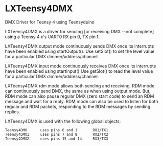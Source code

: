 # LXTeensy4DMX
DMX Driver for Teensy 4 using Teensyduino

   LXTeensy4DMX is a driver for sending [or receiving DMX --not complete] using a Teensy 4.x's UART0 RX pin 0, TX pin 1.
   
   LXTeensy4DMX output mode continuously sends DMX once its interrupts have been enabled using startOutput().
   Use setSlot() to set the level value for a particular DMX dimmer/address/channel.
   
   LXTeensy4DMX input mode continuously receives DMX once its interrupts have been enabled using startInput()
   Use getSlot() to read the level value for a particular DMX dimmer/address/channel.
   
   LXTeensy4DMX rdm mode allows both sending and receiving. RDM mode can continuously send DMX, the same as when using output mode.  But, RDM mode can also pause regular DMX (zero start code) to send an RDM message and wait for a reply.  RDM mode can also be used to listen for both regular and RDM packets, responding to the RDM messages by sending replies.
   
LXTeensy4DMX is used with the following global objects:
```
Teensy4DMX		uses pins 0 and 1		RX1/TX1
Teensy4DMX1		uses pins 7 and 8		RX2/TX2
Teensy4DMX2		uses pins 15 and 14		RX3/TX3
```